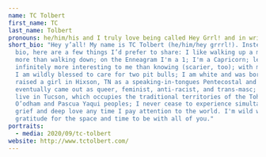 ```yaml
---
name: TC Tolbert
first_name: TC
last_name: Tolbert
pronouns: he/him/his and I truly love being called Hey Grrl! and in writing it's s/he
short_bio: "Hey y’all! My name is TC Tolbert (he/him/hey grrrl!). Instead of a
  bio, here are a few things I’d prefer to share: I like walking up a mountain
  more than walking down; on the Enneagram I'm a 1; I'm a Capricorn; learning is
  infinitely more interesting to me than knowing (scarier, too); with my partner
  I am wildly blessed to care for two pit bulls; I am white and was born and
  raised a girl in Hixson, TN as a speaking-in-tongues Pentecostal and I
  eventually came out as queer, feminist, anti-racist, and trans-masc; I now
  live in Tucson, which occupies the traditional territories of the Tohono
  O’odham and Pascua Yaqui peoples; I never cease to experience simultaneous
  grief and deep love any time I pay attention to the world. I'm wild with
  gratitude for the space and time to be with all of you."
portraits:
  - media: 2020/09/tc-tolbert
website: http://www.tctolbert.com/
---
```

